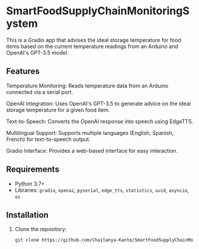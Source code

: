 # SmartFoodSupplyChainMonitoringSystem

This is a Gradio app that advises the ideal storage temperature for food items based on the current temperature readings from an Arduino and OpenAI's GPT-3.5 model.

## Features
Temperature Monitoring: Reads temperature data from an Arduino connected via a serial port.

OpenAI Integration: Uses OpenAI's GPT-3.5 to generate advice on the ideal storage temperature for a given food item.

Text-to-Speech: Converts the OpenAI response into speech using EdgeTTS.

Multilingual Support: Supports multiple languages (English, Spanish, French) for text-to-speech output.

Gradio Interface: Provides a web-based interface for easy interaction.

## Requirements
- Python 3.7+
- Libraries: `gradio`, `openai`, `pyserial`, `edge_tts`, `statistics`, `uuid`, `asyncio`, `os`

## Installation
1. Clone the repository:
   ```bash
   git clone https://github.com/Chaitanya-Kante/SmartFoodSupplyChainMonitoringSystem.git
